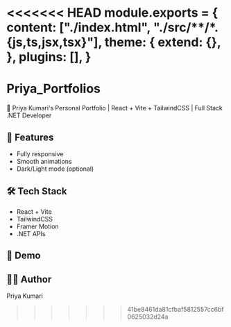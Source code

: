 <<<<<<< HEAD
module.exports = {
  content: ["./index.html", "./src/**/*.{js,ts,jsx,tsx}"],
  theme: {
    extend: {},
  },
  plugins: [],
}
=======
# Priya_Portfolios
🌟 Priya Kumari's Personal Portfolio | React + Vite + TailwindCSS | Full Stack .NET Developer
## 🚀 Features
- Fully responsive
- Smooth animations
- Dark/Light mode (optional)

## 🛠 Tech Stack
- React + Vite
- TailwindCSS
- Framer Motion
- .NET APIs

## 📱 Demo


## 👩‍💻 Author
Priya Kumari
>>>>>>> 41be8461da81cfbaf5812557cc6bf0625032d24a
